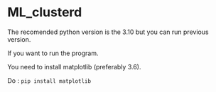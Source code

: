 # ML_clusterd
The recomended python version is the 3.10 but you can run previous version.

If you want to run the program. 

You need to install matplotlib (preferably 3.6).

Do : `pip install matplotlib`
